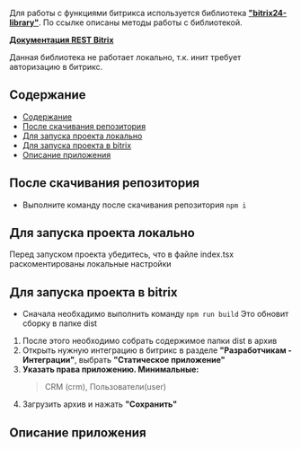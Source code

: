 Для работы с функциями битрикса используется библиотека **["bitrix24-library"](https://github.com/astrotrain55/bitrix24-library)**. По ссылке описаны методы работы с библиотекой.

**[Документация REST Bitrix](https://dev.1c-bitrix.ru/rest_help/js_library/rest/callMethod.php)**

Данная библиотека не работает локально, т.к. инит требует авторизацию в битрикс.

## Содержание
- [Содержание](#содержание)
- [После скачивания репозитория](#после-скачивания-репозитория)
- [Для запуска проекта локально](#для-запуска-проекта-локально)
- [Для запуска проекта в bitrix](#для-запуска-проекта-в-bitrix)
- [Описание приложения](#описание-приложения)

## После скачивания репозитория
* Выполните команду после скачивания репозитория
```npm i```
  
   
## Для запуска проекта локально
Перед запуском проекта убедитесь, что в файле index.tsx раскоментированы локальные настройки


## Для запуска проекта в bitrix
* Сначала необхадимо выполнить команду
```npm run build```
    Это обновит сборку в папке dist
1. После этого необходимо собрать содержимое папки dist в архив
2. Открыть нужную интеграцию в битрикс в разделе **"Разработчикам - Интеграции"**, выбрать **"Статическое приложение"**
3. **Указать права приложению. Минимальные:**
    > CRM (crm), Пользователи(user) 
    >
4. Загрузить архив и нажать **"Сохранить"** 
   

## Описание приложения

